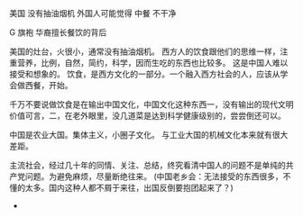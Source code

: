 
美国 没有抽油烟机
外国人可能觉得 中餐 不干净

G 旗袍 华裔擅长餐饮的背后

美国的灶台，火很小，通常没有抽油烟机。
西方人的饮食跟他们的思维一样，注重营养，比例，自然，简约，科学，因而生吃的东西也比较多。
这是中国人难以接受和想象的。
饮食，是西方文化的一部分。一个融入西方社会的人，应该从学会做西餐，开始。

千万不要说做饮食是在输出中国文化，中国文化这种东西一，没有输出的现代文明价值可言，二，在老外眼里，没几道菜是达到科学健康级别的，尝尝倒还可以。


中国是农业大国。集体主义，小圈子文化。
与工业大国的机械文化本来就有很大差距。

主流社会，经过几十年的同情、关注、总结，终究看清中国人的问题不是单纯的共产党问题。为避免麻烦，尽量断绝往来。
(中国老乡会：无法接受的东西很多，不懂的太多。国内这种人都不屑于来往，出国反倒要抱团起来了？)

-
